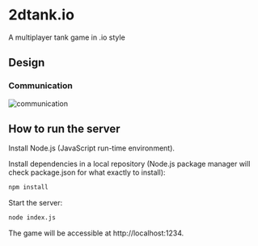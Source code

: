 # 2dtank.io
A multiplayer tank game in .io style

## Design
### Communication
![communication](https://camo.githubusercontent.com/6bc9eb0033867823fadbeef4194aa50134341313/68747470733a2f2f70702e757365726170692e636f6d2f633834393033322f763834393033323036332f3131393664632f456737454f4a426561524d2e6a7067)

## How to run the server
Install Node.js (JavaScript run-time environment).

Install dependencies in a local repository
(Node.js package manager will check package.json for what exactly to install):
```sh
npm install
```
Start the server:
```sh
node index.js
```
The game will be accessible at http://localhost:1234.
